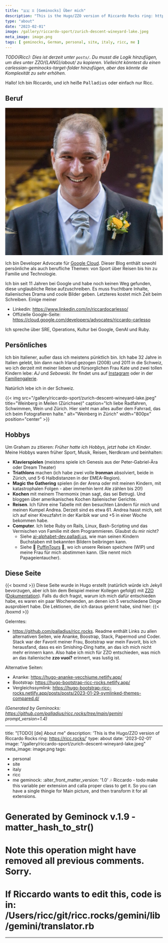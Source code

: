 ```yaml
---
title: "🇩🇪 ♊ [Geminocks] Über mich"
description: "This is the Hugo/ZZO version of Riccardo Rocks ring: https://ricc.rocks/"
type: "about"
date: "2023-02-01"
image: /gallery/riccardo-sport/zurich-descent-wineyard-lake.jpeg
meta_image: image.png
tags: [ geminocks, German, personal, site, italy, ricc, me ]
---
```


*TODO(Ricc): Dies ist derzeit unter `posts/`. Du musst die Logik hinzufügen, um dies unter ZZO/{LANG}/about/ zu kopieren. Vielleicht könntest du einen carlessian-geminocks-target-folder hinzufügen, aber das könnte die Komplexität zu sehr erhöhen.*

Hallo! Ich bin Riccardo, und ich heiße <tt>Palladius</tt> oder einfach nur Ricc.

## Beruf

![Riccardo unnatürlich gutaussehend auf seiner Hochzeit](image.png)

Ich bin Developer Advocate für [Google Cloud](http://cloud.google.com/). Dieser Blog enthält sowohl persönliche als auch berufliche Themen: von Sport über Reisen bis hin zu Familie und Technologie.

Ich bin seit 11 Jahren bei Google und habe noch keinen Weg gefunden, diese unglaubliche Reise aufzuschreiben. Es muss fruchtbare Inhalte, italienisches Drama und coole Bilder geben. Letzteres kostet mich Zeit beim Schreiben. Einige meiner

* Linkedin: <https://www.linkedin.com/in/riccardocarlesso/>
* Offizielle Google-Seite: <https://cloud.google.com/developers/advocates/riccardo-carlesso>

Ich spreche über SRE, Operations, Kultur bei Google, GenAI und Ruby.

## Persönliches

Ich bin Italiener, außer dass ich meistens pünktlich bin. Ich habe 32 Jahre in Italien gelebt, bin dann nach Irland gezogen (2008) und 2011 in die Schweiz, wo ich derzeit mit meiner lieben und fürsorglichen Frau Kate und zwei tollen Kindern lebe: *AJ* und *Sebowski*. Ihr findet uns auf [Instagram](https://www.instagram.com/palladius/) oder in der [Familiengalerie](/en/gallery/riccardo-family/).

Natürlich lebe ich in der Schweiz.

{{< img src="/gallery/riccardo-sport/zurich-descent-wineyard-lake.jpeg" title="Weinberg in Meilen (Zürichsee)" caption="Ich liebe Radfahren, Schwimmen, Wein und Zürich. Hier sieht man alles außer dem Fahrrad, das ich beim Fotografieren halte." alt="Weinberg in Zürich" width="800px" position="center" >}}

## Hobbys

Um Graham zu zitieren: *Früher hatte ich Hobbys, jetzt habe ich Kinder*. Meine Hobbys waren früher Sport, Musik, Reisen, Nerdkram und beinhalten:

* **Klavierspielen** (meistens spiele ich Genesis aus der Peter-Gabriel-Ära oder Dream Theater)
* **Triathlons** machen (ich habe zwei volle **Ironman** absolviert, beide in Zürich, und 5-6 Halbdistanzen in der EMEA-Region).
* **Magic the Gathering** spielen (in der Arena oder mit meinen Kindern, mit katastrophalen Folgen - aber immerhin lernt Ale zählen bis 20!)
* **Kochen** mit meinem Thermomix (man sagt, das sei Betrug). Und bloggen über amerikanisches Kochen italienischer Gerichte.
* **Reisen**. Ich führe eine Tabelle mit den besuchten Ländern für mich und meinen Kumpel Andrea. Derzeit sind es etwa 61. Andrea hasst mich, seit ich auf einer Kreuzfahrt in der Karibik war und +5 in einer Woche bekommen habe.
* **Computer**. Ich liebe Ruby on Rails, Linux, Bash-Scripting und das Vermischen von Familie mit dem Programmieren. Glaubst du mir nicht?
  * Siehe [aj-alphabet-dev.palladi.us](http://aj-alphabet-dev.palladi.us/alfabeto?alphabet=it&cells_per_row=6&locale=en&predilige=portrait), wie man seinen Kindern Buchstaben mit bekannten Bildern beibringen kann.
  * Siehe 🚧 [PuffinTours](https://puffintours-prod-rjjr63dzrq-ew.a.run.app/) 🚧, wo ich unsere Reisen speichere (WIP) und meine Frau für mich abstimmen kann. (Sie nennt mich Papageientaucher).

## Diese Seite


{{< boxmd >}}
Diese Seite wurde in Hugo erstellt (natürlich würde ich Jekyll bevorzugen, aber ich bin dem Beispiel meiner Kollegen gefolgt) mit [ZZO](https://github.com/zzossig/hugo-theme-zzo) ([Dokumentation](https://zzo-docs.vercel.app/zzo)). Falls du dich fragst, warum ich mich dafür entschieden habe, es waren ein paar Wochenenden, an denen ich 5 verschiedene Dinge ausprobiert habe. Die Lektionen, die ich daraus gelernt habe, sind hier:
{{< /boxmd >}}

Gelerntes:

* <https://github.com/palladius/ricc.rocks>. Readme enthält Links zu allen alternativen Seiten, wie Ananke,
  Boostrap, Stack, Papermod und Coder. Stack war der Favorit meiner Frau, Bootstrap war mein Favorit, bis ich herausfand, dass es ein Smishing-Ding hatte, an das ich mich nicht mehr erinnern kann. Also habe ich mich für ZZO entschieden, was mich an das italienische **zzo vuoi?** erinnert, was lustig ist.

Alternative Seiten:

* Ananke: <https://hugo-ananke-vecchiume.netlify.app/>
* Bootstrap: <https://hugo-bootstrap-ricc-rocks.netlify.app/>
* Vergleichssymlink: <https://hugo-bootstrap-ricc-rocks.netlify.app/posts/posts/2023-01-29-symlinked-themes-compared.d/>



*(Generated by Geminocks: https://github.com/palladius/ricc.rocks/tree/main/gemini prompt_version=1.4)*

---
title: "[TODO] [de] About me"
description: 'This is the Hugo/ZZO version of Riccardo Rocks ring: https://ricc.rocks/'
type: about
date: '2023-02-01'
image: "/gallery/riccardo-sport/zurich-descent-wineyard-lake.jpeg"
meta_image: image.png
tags:
- personal
- site
- italy
- ricc
- me
geminock:
  :alter_front_matter_version: '1.0'
  :notes: Riccardo - todo make this variable per extension and calla  proper class
    to get it. So you can have a single thingie for Main picture, and then transform
    it for all extensions.
# Generated by Geminock v.1.9 - matter_hash_to_str()
# Note this operation might have removed all previous comments. Sorry.
# If Riccardo wants to edit this, code is in: /Users/ricc/git/ricc.rocks/gemini/lib/gemini/translator.rb
---
